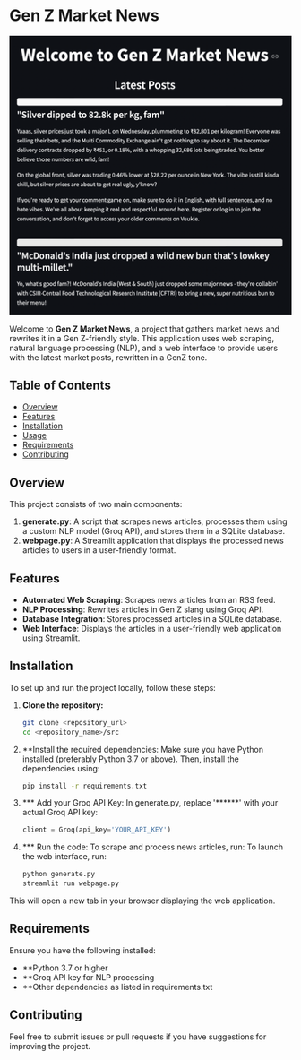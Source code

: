 # Gen Z Market News

![Gen Z Market News Screenshot](img/screenshot.png)

Welcome to **Gen Z Market News**, a project that gathers market news and rewrites it in a Gen Z-friendly style. This application uses web scraping, natural language processing (NLP), and a web interface to provide users with the latest market posts, rewritten in a GenZ tone.

## Table of Contents
- [Overview](#overview)
- [Features](#features)
- [Installation](#installation)
- [Usage](#usage)
- [Requirements](#requirements)
- [Contributing](#contributing)

## Overview

This project consists of two main components:

1. **generate.py**: A script that scrapes news articles, processes them using a custom NLP model (Groq API), and stores them in a SQLite database.
2. **webpage.py**: A Streamlit application that displays the processed news articles to users in a user-friendly format.

## Features

- **Automated Web Scraping**: Scrapes news articles from an RSS feed.
- **NLP Processing**: Rewrites articles in Gen Z slang using Groq API.
- **Database Integration**: Stores processed articles in a SQLite database.
- **Web Interface**: Displays the articles in a user-friendly web application using Streamlit.

## Installation

To set up and run the project locally, follow these steps:

1. **Clone the repository:**

   ```bash
   git clone <repository_url>
   cd <repository_name>/src
2. **Install the required dependencies:
   Make sure you have Python installed (preferably Python 3.7 or above). Then, install the dependencies using:
   ```bash
   pip install -r requirements.txt
3. *** Add your Groq API Key:
   In generate.py, replace '******' with your actual Groq API key:
   ```python
   client = Groq(api_key='YOUR_API_KEY')
4. *** Run the code:
  To scrape and process news articles, run:
  To launch the web interface, run:
   ```bash
   python generate.py
   streamlit run webpage.py
  This will open a new tab in your browser displaying the web application.
## Requirements
Ensure you have the following installed:
- **Python 3.7 or higher
- **Groq API key for NLP processing
- **Other dependencies as listed in requirements.txt
## Contributing
Feel free to submit issues or pull requests if you have suggestions for improving the project.
